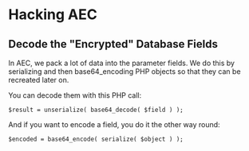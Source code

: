 # Hacking AEC

## Decode the "Encrypted" Database Fields

In AEC, we pack a lot of data into the parameter fields. We do this by serializing and then base64_encoding PHP objects so that they can be recreated later on.

You can decode them with this PHP call:

```
$result = unserialize( base64_decode( $field ) );
```

And if you want to encode a field, you do it the other way round:

```
$encoded = base64_encode( serialize( $object ) );
```
